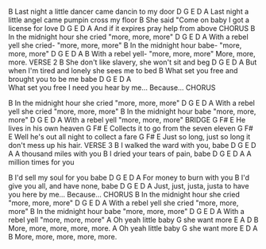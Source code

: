 B
Last night a little dancer came dancin to my door
D                              G               E    D A
Last night a little angel came pumpin cross my floor
B
She said "Come on baby I got a license for love
D                      G           E   D A
And if it expires pray help from above
CHORUS
B
In the midnight hour she cried "more, more, more"
D                             G            E    D A
With a rebel yell she cried- "more, more, more"
B
In the midnight hour babe- "more, more, more"
D                   G           E     D     A     B
With a rebel yell- "more, more, more" More, more, more.
VERSE 2
B
She don't like slavery, she won't sit and beg
D                                 G             E  D A
But when I'm tired and lonely she sees me to bed
B
What set you free and brought you to be me babe
D                            G         E      D    A  
What set you free I need you hear by me…   Because…
CHORUS

B
In the midnight hour she cried "more, more, more"
D                             G           E     D A
With a rebel yell she cried "more, more, more"
B
In the midnight hour babe "more, more, more"
D                   G            E              D A
With a rebel yell "more, more, more"
BRIDGE
G    F#    E
           He lives in his own heaven
G    F#    E
           Collects it to go from the seven eleven
G    F#    E
           Well he's out all night to collect a fare
G    F#    E
           Just so long, just so long it don't mess up his hair.
VERSE 3
B
I walked the ward with you, babe
D                     G    E  D A
A thousand miles with you
B
I dried your tears of pain, babe
D                   G    E  D A
A million times for you

B
I'd sell my soul for you babe
D                      G    E  D A
For money to burn with you
B
I'd give you all, and have none, babe
D                                    G    E             D A
Just, just, justa, justa to have you here by me…  Because…
CHORUS
B
In the midnight hour she cried "more, more, more"
D                             G           E     D A
With a rebel yell she cried "more, more, more"
B
In the midnight hour babe "more, more, more"
D                   G            E              D A
With a rebel yell "more, more, more"
               A
Oh yeah little baby
         G
she want more
E           A     D     B
More, more, more, more, more.
               A
Oh yeah little baby
         G
she want more
E           D     A     B
More, more, more, more, more.

